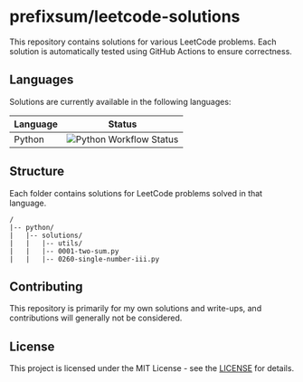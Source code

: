 # prefixsum/leetcode-solutions

This repository contains solutions for various LeetCode problems. Each solution is automatically tested using GitHub Actions to ensure correctness.

## Languages

Solutions are currently available in the following languages:

| Language | Status                                                                                                                 |
| -------- | ---------------------------------------------------------------------------------------------------------------------- |
| Python   | ![Python Workflow Status](https://github.com/prefixsum/leetcode-solutions/actions/workflows/test-python.yml/badge.svg) |

## Structure

Each folder contains solutions for LeetCode problems solved in that language.

```
/
|-- python/
|   |-- solutions/
|   |   |-- utils/
|   |   |-- 0001-two-sum.py
|   |   |-- 0260-single-number-iii.py
```

## Contributing

This repository is primarily for my own solutions and write-ups, and contributions will generally not be considered.

## License

This project is licensed under the MIT License - see the [LICENSE](LICENSE) for details.
